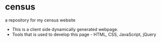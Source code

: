 # census
a repository for my census website
- This is a client side dynamically generated webpage.
- Tools that is used to develop this page - HTML, CSS, JavaScript, jQuery

